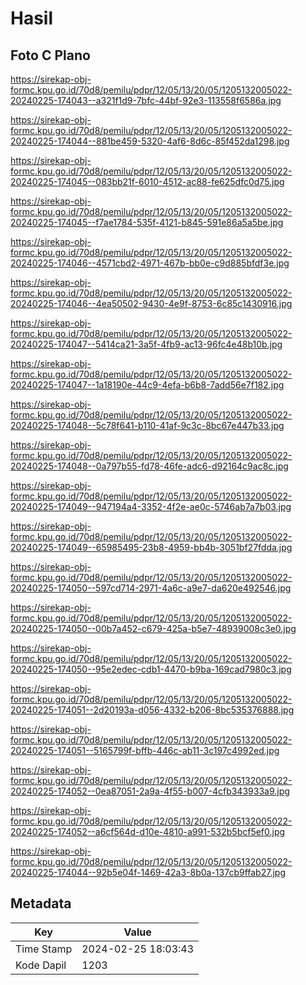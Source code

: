 # Hasil

## Foto C Plano

https://sirekap-obj-formc.kpu.go.id/70d8/pemilu/pdpr/12/05/13/20/05/1205132005022-20240225-174043--a321f1d9-7bfc-44bf-92e3-113558f6586a.jpg

https://sirekap-obj-formc.kpu.go.id/70d8/pemilu/pdpr/12/05/13/20/05/1205132005022-20240225-174044--881be459-5320-4af6-8d6c-85f452da1298.jpg

https://sirekap-obj-formc.kpu.go.id/70d8/pemilu/pdpr/12/05/13/20/05/1205132005022-20240225-174045--083bb21f-6010-4512-ac88-fe625dfc0d75.jpg

https://sirekap-obj-formc.kpu.go.id/70d8/pemilu/pdpr/12/05/13/20/05/1205132005022-20240225-174045--f7ae1784-535f-4121-b845-591e86a5a5be.jpg

https://sirekap-obj-formc.kpu.go.id/70d8/pemilu/pdpr/12/05/13/20/05/1205132005022-20240225-174046--4571cbd2-4971-467b-bb0e-c9d885bfdf3e.jpg

https://sirekap-obj-formc.kpu.go.id/70d8/pemilu/pdpr/12/05/13/20/05/1205132005022-20240225-174046--4ea50502-9430-4e9f-8753-6c85c1430916.jpg

https://sirekap-obj-formc.kpu.go.id/70d8/pemilu/pdpr/12/05/13/20/05/1205132005022-20240225-174047--5414ca21-3a5f-4fb9-ac13-96fc4e48b10b.jpg

https://sirekap-obj-formc.kpu.go.id/70d8/pemilu/pdpr/12/05/13/20/05/1205132005022-20240225-174047--1a18190e-44c9-4efa-b6b8-7add56e7f182.jpg

https://sirekap-obj-formc.kpu.go.id/70d8/pemilu/pdpr/12/05/13/20/05/1205132005022-20240225-174048--5c78f641-b110-41af-9c3c-8bc67e447b33.jpg

https://sirekap-obj-formc.kpu.go.id/70d8/pemilu/pdpr/12/05/13/20/05/1205132005022-20240225-174048--0a797b55-fd78-46fe-adc6-d92164c9ac8c.jpg

https://sirekap-obj-formc.kpu.go.id/70d8/pemilu/pdpr/12/05/13/20/05/1205132005022-20240225-174049--947194a4-3352-4f2e-ae0c-5746ab7a7b03.jpg

https://sirekap-obj-formc.kpu.go.id/70d8/pemilu/pdpr/12/05/13/20/05/1205132005022-20240225-174049--65985495-23b8-4959-bb4b-3051bf27fdda.jpg

https://sirekap-obj-formc.kpu.go.id/70d8/pemilu/pdpr/12/05/13/20/05/1205132005022-20240225-174050--597cd714-2971-4a6c-a9e7-da620e492546.jpg

https://sirekap-obj-formc.kpu.go.id/70d8/pemilu/pdpr/12/05/13/20/05/1205132005022-20240225-174050--00b7a452-c679-425a-b5e7-48939008c3e0.jpg

https://sirekap-obj-formc.kpu.go.id/70d8/pemilu/pdpr/12/05/13/20/05/1205132005022-20240225-174050--95e2edec-cdb1-4470-b9ba-169cad7980c3.jpg

https://sirekap-obj-formc.kpu.go.id/70d8/pemilu/pdpr/12/05/13/20/05/1205132005022-20240225-174051--2d20193a-d056-4332-b206-8bc535376888.jpg

https://sirekap-obj-formc.kpu.go.id/70d8/pemilu/pdpr/12/05/13/20/05/1205132005022-20240225-174051--5165799f-bffb-446c-ab11-3c197c4992ed.jpg

https://sirekap-obj-formc.kpu.go.id/70d8/pemilu/pdpr/12/05/13/20/05/1205132005022-20240225-174052--0ea87051-2a9a-4f55-b007-4cfb343933a9.jpg

https://sirekap-obj-formc.kpu.go.id/70d8/pemilu/pdpr/12/05/13/20/05/1205132005022-20240225-174052--a6cf564d-d10e-4810-a991-532b5bcf5ef0.jpg

https://sirekap-obj-formc.kpu.go.id/70d8/pemilu/pdpr/12/05/13/20/05/1205132005022-20240225-174044--92b5e04f-1469-42a3-8b0a-137cb9ffab27.jpg


## Metadata

| Key        | Value               |
| ---------- | ------------------- |
| Time Stamp | 2024-02-25 18:03:43 |
| Kode Dapil | 1203                |



